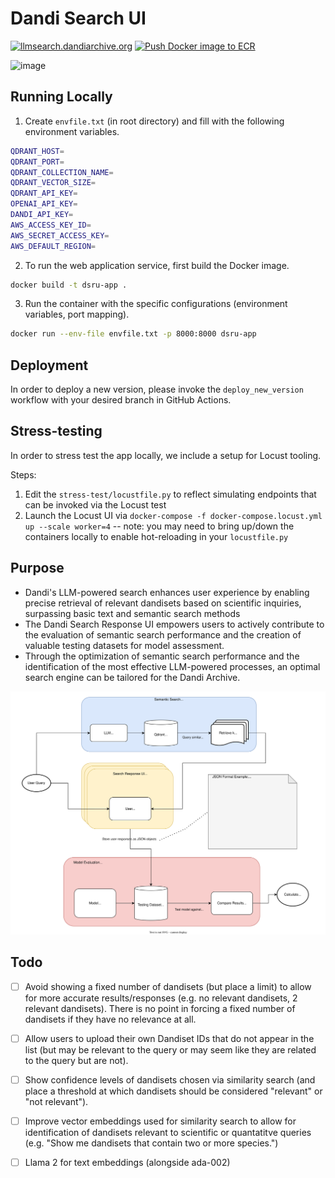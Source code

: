 # Dandi Search UI

[![llmsearch.dandiarchive.org](https://img.shields.io/badge/dandiarchive-llmsearch-<COLOR>?style=flat&color=blue)](https://llmsearch.dandiarchive.org/)
[![Push Docker image to ECR](https://github.com/jamino30/dandi-search-response-ui/actions/workflows/deploy_new_version.yml/badge.svg)](https://github.com/jamino30/dandi-search-response-ui/actions/workflows/deploy_new_version.yml)

![image](media/ui-demo.gif)

## Running Locally

1. Create ```envfile.txt``` (in root directory) and fill with the following environment variables.
```bash
QDRANT_HOST=
QDRANT_PORT=
QDRANT_COLLECTION_NAME=
QDRANT_VECTOR_SIZE=
QDRANT_API_KEY=
OPENAI_API_KEY=
DANDI_API_KEY=
AWS_ACCESS_KEY_ID=
AWS_SECRET_ACCESS_KEY=
AWS_DEFAULT_REGION=
```

2. To run the web application service, first build the Docker image.

```bash
docker build -t dsru-app .
```

3. Run the container with the specific configurations (environment variables, port mapping).

```bash
docker run --env-file envfile.txt -p 8000:8000 dsru-app
```

## Deployment

In order to deploy a new version, please invoke the `deploy_new_version` workflow with your desired branch in 
GitHub Actions.

## Stress-testing

In order to stress test the app locally, we include a setup for Locust tooling.

Steps:

1. Edit the `stress-test/locustfile.py` to reflect simulating endpoints that can be invoked via the Locust test
2. Launch the Locust UI via `docker-compose -f docker-compose.locust.yml up --scale worker=4` -- note: you may need to bring up/down the containers locally to enable hot-reloading in your `locustfile.py`

## Purpose

- Dandi's LLM-powered search enhances user experience by enabling precise retrieval of relevant dandisets based on scientific inquiries, surpassing basic text and semantic search methods
- The Dandi Search Response UI empowers users to actively contribute to the evaluation of semantic search performance and the creation of valuable testing datasets for model assessment.
- Through the optimization of semantic search performance and the identification of the most effective LLM-powered processes, an optimal search engine can be tailored for the Dandi Archive.

<img src="media/llm-search.drawio.svg" alt="LLM Search Roadmap">

## Todo

- [ ] Avoid showing a fixed number of dandisets (but place a limit) to allow for more accurate results/responses (e.g. no relevant dandisets, 2 relevant dandisets). There is no point in forcing a fixed number of dandisets if they have no relevance at all.
- [ ] Allow users to upload their own Dandiset IDs that do not appear in the list (but may be relevant to the query or may seem like they are related to the query but are not).
- [ ] Show confidence levels of dandisets chosen via similarity search (and place a threshold at which dandisets should be considered "relevant" or "not relevant").
- [ ] Improve vector embeddings used for similarity search to allow for identification of dandisets relevant to scientific or quantatitve queries (e.g. "Show me dandisets that contain two or more species.")
- [ ] Llama 2 for text embeddings (alongside ada-002)

